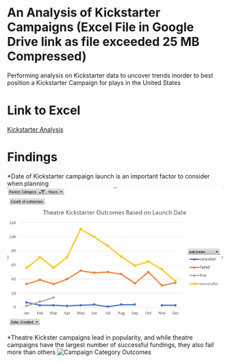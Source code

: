 # An Analysis of Kickstarter Campaigns (Excel File in Google Drive link as file exceeded 25 MB Compressed)
Performing analysis on Kickstarter data to uncover trends inorder to best position a Kickstarter Campaign for plays in the United States

# Link to Excel
[Kickstarter Analysis](https://drive.google.com/file/d/1aTCZ5YLa2bIb324H1nM-IDveQ7_MfrjR/view?usp=sharing)
# Findings
*Date of Kickstarter campaign launch is an important factor to consider when planning
![Launch Date Outcomes](OutcomesLineChart.png)

*Theatre Kickster campaigns lead in popularity, and while theatre campaigns have the largest number of successful fundings, they also fail more than others
![Campaign Category Outcomes](CategoryOutcomes.png)
